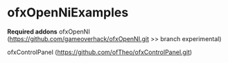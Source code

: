 ofxOpenNiExamples
=================
<b>Required addons</b>
ofxOpenNI (https://github.com/gameoverhack/ofxOpenNI.git >> branch experimental)

ofxControlPanel (https://github.com/ofTheo/ofxControlPanel.git)
